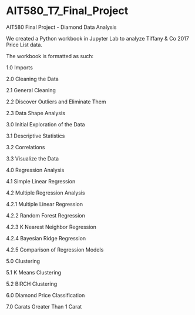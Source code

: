 # AIT580_T7_Final_Project
AIT580 Final Project - Diamond Data Analysis

We created a Python workbook in Jupyter Lab to analyze Tiffany & Co 2017 Price List data. 

The workbook is formatted as such: 

1.0 Imports

2.0 Cleaning the Data

2.1 General Cleaning

2.2 Discover Outliers and Eliminate Them

2.3 Data Shape Analysis

3.0 Initial Exploration of the Data

3.1 Descriptive Statistics

3.2 Correlations

3.3 Visualize the Data

4.0 Regression Analysis

4.1 Simple Linear Regression

4.2 Multiple Regression Analysis

4.2.1 Multiple Linear Regression

4.2.2 Random Forest Regression

4.2.3 K Nearest Neighbor Regression

4.2.4 Bayesian Ridge Regression

4.2.5 Comparison of Regression Models

5.0 Clustering

5.1 K Means Clustering

5.2 BIRCH Clustering

6.0 Diamond Price Classification

7.0 Carats Greater Than 1 Carat
